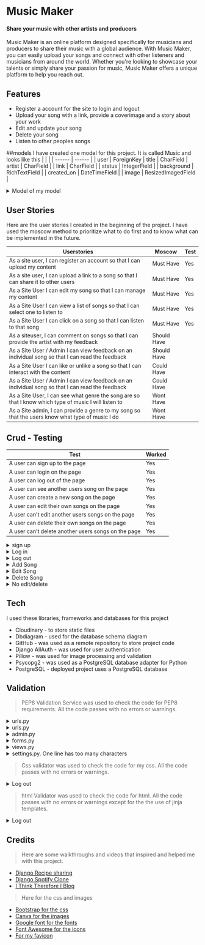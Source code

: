 # Music Maker
#### Share your music with other artists and producers



Music Maker is an online platform designed specifically for musicians and producers to share their music with a global audience. With Music Maker, you can easily upload your songs and connect with other listeners and musicians from around the world. Whether you're looking to showcase your talents or simply share your passion for music, Music Maker offers a unique platform to help you reach out. 

## Features

- Register a account for the site to login and logout
- Upload your song with a link, provide a coverimage and a story about your work
- Edit and update your song 
- Delete your song
- Listen to other peoples songs 

##models
I have created one model for this project. It is called Music and looks like this
|  |  | 
| ------ | ------ |
| user  | ForeignKey
| title | CharField
| artist | CharField |
| link | CharField |
| status  | IntegerField |
| background | RichTextField |
| created_on | DateTimeField |
| image | ResizedImagedField |

<details>
  <summary>Model of my model</summary>
  <img src="images/models.png" alt="Image description">
</details>

## User Stories

Here are the user stories I created in the beginning of the project. I have used the moscow method to prioritize what to do first and to know what can be implemented in the future. 

| Userstories | Moscow | Test |
| ------ | ------ | ------ |
| As a site user, I can register an account so that I can upload my content | Must Have | Yes 
| As a site user, I can upload a link to a song so that I can share it to other users| Must Have| Yes
| As a Site User I can edit my song so that I can manage my content| Must Have | Yes
| As a Site User I can view a list of songs so that I can select one to listen to | Must Have | Yes
| As a Site User I can click on a song so that I can listen to that song | Must Have | Yes
| As a siteuser, I can comment on songs so that I can provide the artist with my feedback | Should Have |
| As a Site User / Admin I can view feedback on an individual song so that I can read the feedback | Should Have |
| As a Site User I can like or unlike a song so that I can interact with the content| Could Have |
|As a Site User / Admin I can view feedback on an individual song so that I can read the feedback| Could Have |
|As a Site User, I can see what genre the song are so that I know which type of music I will listen to| Wont Have |
|As a Site admin, I can provide a genre to my song so that the users know what type of music I do| Wont Have |

## Crud - Testing
| Test | Worked | 
| ------ | ------ |
| A user can sign up to the page  | Yes
| A user can login on the page | Yes
| A user can log out of the page | Yes |
|A user can see another users song on the page | Yes |
|A user can create a new song on the page | Yes |
|A user can edit their own songs on the page | Yes |
|A user can't edit another users songs on the page | Yes |
|A user can delete their own songs on the page | Yes |
|A user can't delete another users songs on the page | Yes |

<details>
  <summary>sign up</summary>
  <img src="images/signup.png" alt="Image description">
</details>
<details>
  <summary>Log in</summary>
  <img src="images/signin.png" alt="Image description">
</details>
<details>
  <summary>Log out</summary>
  <img src="images/signout.png" alt="Image description">
</details>
<details>
  <summary>Add Song</summary>
  <img src="images/addsong1.png" alt="Image description">
  <img src="images/addsong2.png" alt="Image description">
</details>
<details>
  <summary>Edit Song</summary>
  <img src="images/edit1.png" alt="Image description">
  <img src="images/edit2.png" alt="Image description">
</details>
<details>
  <summary>Delete Song</summary>
  <img src="images/delete1.png" alt="Image description">
  <img src="images/delete2.png" alt="Image description">
</details>
<details>
  <summary>No edit/delete</summary>
  <img src="images/noedit.png" alt="Image description">
  <img src="images/nodelete.png" alt="Image description">
</details>


## Tech

I used these libraries, frameworks and databases for this project

- Cloudinary - to store static files
- Dbdiagram  - used for the database schema diagram
- GitHub - was used as a remote repository to store project code
- Django AllAuth  - was used for user authentication
- Pillow  - was used for image processing and validation
- Psycopg2  - was used as a PostgreSQL database adapter for Python  
- PostgreSQL - deployed project uses a PostgreSQL database


## Validation 

> PEP8 Validation Service was used to check the code for PEP8 requirements. 
> All the code passes with no errors or warnings.

<details>
  <summary>urls.py</summary>
  <img src="images/urls1.png" alt="Image description">
</details>

<details>
  <summary>urls.py</summary>
  <img src="images/urls2.png" alt="Image description">
</details>

<details>
  <summary>admin.py</summary>
  <img src="images/admin.png" alt="Image description">
</details>

<details>
  <summary>forms.py</summary>
  <img src="images/forms.png" alt="Image description">
</details>

<details>
  <summary>views.py</summary>
  <img src="images/views.png" alt="Image description">
</details>

<details>
  <summary>settings.py. One line has too many characters</summary>
  <img src="images/settings.png" alt="Image description">
</details>

> Css validator was used to check the code for my css. 
> All the code passes with no errors or warnings.

<details>
  <summary>Log out</summary>
  <img src="images/css.png" alt="Image description">
</details>

> html Validator was used to check the code for html. 
> All the code passes with no errors or warnings except for the the use of jinja templates.

<details>
  <summary>Log out</summary>
  <img src="images/html.png" alt="Image description">
</details>

## Credits


> Here are some walkthroughs and videos that inspired and helped me with this project.
 - [Django Recipe sharing](https://www.youtube.com/watch?v=LsU79aY79UA&list=PLXuTq6OsqZjbCSfiLNb2f1FOs8viArjWy&index=15)
  - [Django Spotify Clone](https://www.youtube.com/watch?v=DGTvNM7Yyis)
- [I Think Therefore I Blog](https://www.youtube.com/watch?v=HlocBbrss04&t=1s)

> Here for the css and images 
 - [Bootstrap for the css](https://getbootstrap.com)
 - [Canva for the images](https://www.canva.com)
- [Google font for the fonts](https://fonts.google.com/)
- [Font Awesome for the icons](https://fontawesome.com/)
- [For my favicon](https://favicon.io/favicon-converter/)

  





